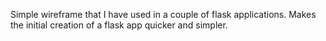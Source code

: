 Simple wireframe that I have used in a couple of flask applications. Makes the initial creation of a flask app quicker and simpler.